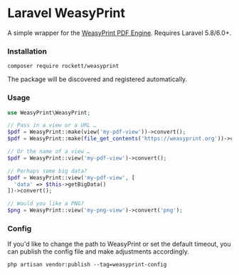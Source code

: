 # Laravel WeasyPrint

A simple wrapper for the [WeasyPrint PDF Engine](https://weasyprint.org/). Requires Laravel 5.8/6.0+.

### Installation

```
composer require rockett/weasyprint
```

The package will be discovered and registered automatically.

### Usage

```php
use WeasyPrint\WeasyPrint;

// Pass in a view or a URL …
$pdf = WeasyPrint::make(view('my-pdf-view'))->convert();
$pdf = WeasyPrint::make(file_get_contents('https://weasyprint.org'))->convert();

// Or the name of a view …
$pdf = WeasyPrint::view('my-pdf-view')->convert();

// Perhaps some big data?
$pdf = WeasyPrint::view('my-pdf-view', [
  'data' => $this->getBigData()
])->convert();

// Would you like a PNG?
$png = WeasyPrint::view('my-png-view')->convert('png');
```

### Config

If you'd like to change the path to WeasyPrint or set the default timeout, you can publish the config file and make adjustments accordingly.

```shell
php artisan vendor:publish --tag=weasyprint-config
```
